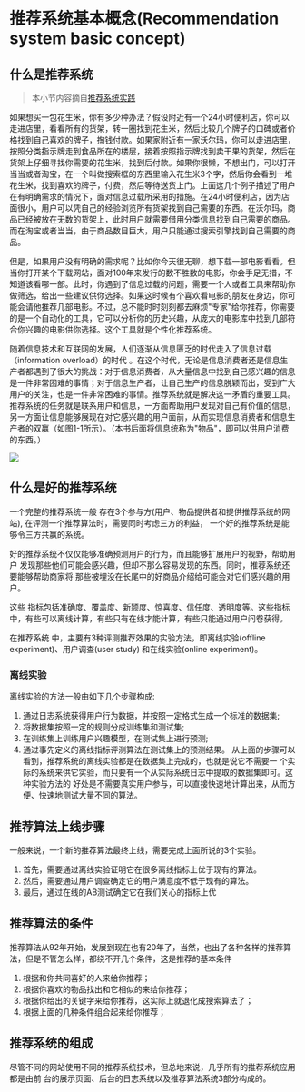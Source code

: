 # 推荐系统基本概念(Recommendation system basic concept)

## 什么是推荐系统
> 本小节内容摘自[推荐系统实践](http://cache.baiducontent.com/c?m=9d78d513d9d430d94f9c90697d67c0121d4381132ba6a4020fd38439e5732b40506793ac56510774d4d20c1616db4248adb0687d6d4566f5dadf8939c0a6c27572d13034074adb06428045b8cb31749c7f8d1baeff41b0ebb62f90acd7d7d45155c14e&p=8464cc0685cc43f008e2947d07449c&newp=9e78c64ad49918ff57ed97741b4296231610db2151d4d2116b82c825d7331b001c3bbfb423241702d0cf7e620aab4b5aeef73478350221a3dda5c91d9fb4c57479d27e&user=baidu&fm=sc&query=%CD%C6%BC%F6%CF%B5%CD%B3%CA%B5%BC%F9&qid=acdfa27900003142&p1=3)

如果想买一包花生米，你有多少种办法？假设附近有一个24小时便利店，你可以走进店里，看看所有的货架，转一圈找到花生米，然后比较几个牌子的口碑或者价格找到自己喜欢的牌子，掏钱付款。如果家附近有一家沃尔玛，你可以走进店里，按照分类指示牌走到食品所在的楼层，接着按照指示牌找到卖干果的货架，然后在货架上仔细寻找你需要的花生米，找到后付款。如果你很懒，不想出门，可以打开当当或者淘宝，在一个叫做搜索框的东西里输入花生米3个字，然后你会看到一堆花生米，找到喜欢的牌子，付费，然后等待送货上门。上面这几个例子描述了用户在有明确需求的情况下，面对信息过载所采用的措施。在24小时便利店，因为店面很小，用户可以凭自己的经验浏览所有货架找到自己需要的东西。在沃尔玛，商品已经被放在无数的货架上，此时用户就需要借用分类信息找到自己需要的商品。而在淘宝或者当当，由于商品数目巨大，用户只能通过搜索引擎找到自己需要的商品。

但是，如果用户没有明确的需求呢？比如你今天很无聊，想下载一部电影看看。但当你打开某个下载网站，面对100年来发行的数不胜数的电影，你会手足无措，不知道该看哪一部。此时，你遇到了信息过载的问题，需要一个人或者工具来帮助你做筛选，给出一些建议供你选择。如果这时候有个喜欢看电影的朋友在身边，你可能会请他推荐几部电影。不过，总不能时时刻刻都去麻烦"专家"给你推荐，你需要的是一个自动化的工具，它可以分析你的历史兴趣，从庞大的电影库中找到几部符合你兴趣的电影供你选择。这个工具就是个性化推荐系统。

随着信息技术和互联网的发展，人们逐渐从信息匮乏的时代走入了信息过载（information overload）的时代 。在这个时代，无论是信息消费者还是信息生产者都遇到了很大的挑战：对于信息消费者，从大量信息中找到自己感兴趣的信息是一件非常困难的事情；对于信息生产者，让自己生产的信息脱颖而出，受到广大用户的关注，也是一件非常困难的事情。推荐系统就是解决这一矛盾的重要工具。推荐系统的任务就是联系用户和信息，一方面帮助用户发现对自己有价值的信息，另一方面让信息能够展现在对它感兴趣的用户面前，从而实现信息消费者和信息生产者的双赢（如图1-1所示）。（本书后面将信息统称为"物品"，即可以供用户消费的东西。）


![](http://images.51cto.com/files/uploadimg/20120614/1223240.jpg)

## 什么是好的推荐系统
一个完整的推荐系统一般
 存在3个参与方(用户、物品提供者和提供推荐系统的网站),
在评测一个推荐算法时，需要同时考虑三方的利益， 一个好的推荐系统是能够令三方共赢的系统。

好的推荐系统不仅仅能够准确预测用户的行为，而且能够扩展用户的视野，帮助用户
发现那些他们可能会感兴趣，但却不那么容易发现的东西。同时，推荐系统还要能够帮助商家将 那些被埋没在长尾中的好商品介绍给可能会对它们感兴趣的用户。

这些
指标包括准确度、覆盖度、新颖度、惊喜度、信任度、透明度等。这些指标中，有些可以离线计算，有些只有在线才能计算，有些只能通过用户问卷获得。

在推荐系统
中，主要有3种评测推荐效果的实验方法，即离线实验(offline experiment)、用户调查(user study)
和在线实验(online experiment)。

### 离线实验
离线实验的方法一般由如下几个步骤构成:
1. 通过日志系统获得用户行为数据，并按照一定格式生成一个标准的数据集;
2. 将数据集按照一定的规则分成训练集和测试集;
3. 在训练集上训练用户兴趣模型，在测试集上进行预测;
4. 通过事先定义的离线指标评测算法在测试集上的预测结果。
从上面的步骤可以看到，推荐系统的离线实验都是在数据集上完成的，也就是说它不需要一
个实际的系统来供它实验，而只要有一个从实际系统日志中提取的数据集即可。这种实验方法的 好处是不需要真实用户参与，可以直接快速地计算出来，从而方便、快速地测试大量不同的算法。

## 推荐算法上线步骤 
 一般来说，一个新的推荐算法最终上线，需要完成上面所说的3个实验。
1. 首先，需要通过离线实验证明它在很多离线指标上优于现有的算法。
2. 然后，需要通过用户调查确定它的用户满意度不低于现有的算法。
3. 最后，通过在线的AB测试确定它在我们关心的指标上优  

## 推荐算法的条件
推荐算法从92年开始，发展到现在也有20年了，当然，也出了各种各样的推荐算法，但是不管怎么样，都绕不开几个条件，这是推荐的基本条件

1. 根据和你共同喜好的人来给你推荐；
2. 根据你喜欢的物品找出和它相似的来给你推荐；
3. 根据你给出的关键字来给你推荐，这实际上就退化成搜索算法了；
4. 根据上面的几种条件组合起来给你推荐；

## 推荐系统的组成
尽管不同的网站使用不同的推荐系统技术，但总地来说，几乎所有的推荐系统应用都是由前
台的展示页面、后台的日志系统以及推荐算法系统3部分构成的。


